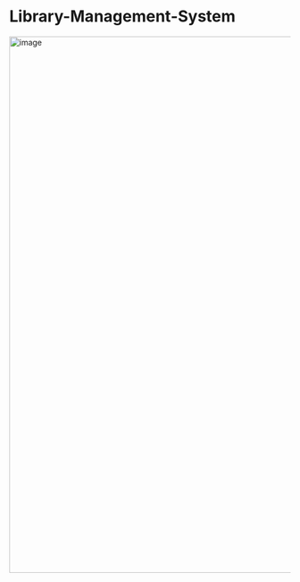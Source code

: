 # Library-Management-System

<img width="960" alt="image" src="https://github.com/sunilchaudhary1998/Library-Management-System/assets/107506936/cca5b591-343a-415c-af7b-e61a1b8698b1">

